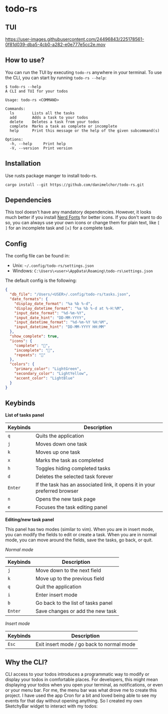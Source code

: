 # todo-rs

## TUI

https://user-images.githubusercontent.com/24496843/225178561-0f81d039-dba5-4cb0-a282-e0e777e5cc2e.mov


## How to use?

You can run the TUI by executing `todo-rs` anywhere in your terminal. To use the CLI, you can start by running `todo-rs --help`:

```
$ todo-rs --help
A CLI and TUI for your todos

Usage: todo-rs <COMMAND>

Commands:
  ls        Lists all the tasks
  add       Adds a task to your todos
  delete    Deletes a task from your todos
  complete  Marks a task as complete or incomplete
  help      Print this message or the help of the given subcommand(s)

Options:
  -h, --help     Print help
  -V, --version  Print version
```

## Installation

Use rusts package manger to install todo-rs.

```
cargo install --git https://github.com/danimelchor/todo-rs.git
```

## Dependencies

This tool doesn't have any mandatory dependencies. However, it looks much better if you install [Nerd Fonts](https://www.nerdfonts.com/) for better icons. If you don't want to do so, you can always use your own icons or change them for plain text, like `[ ]` for an incomplete task and `[x]` for a complete task.

## Config

The config file can be found in:
- Unix: `~/.config/todo-rs/settings.json`
- Windows: `C:\Users\<user>\AppData\Roaming\todo-rs\settings.json`

The default config is the following:

```json
{
  "db_file": "/Users/<USER>/.config/todo-rs/tasks.json",
  "date_formats": {
    "display_date_format": "%a %b %-d",
    "display_datetime_format": "%a %b %-d at %-H:%M",
    "input_date_format": "%d-%m-%Y",
    "input_date_hint": "DD-MM-YYYY",
    "input_datetime_format": "%d-%m-%Y %H:%M",
    "input_datetime_hint": "DD-MM-YYYY HH:MM"
  },
  "show_complete": true,
  "icons": {
    "complete": "󰄴",
    "incomplete": "󰝦",
    "repeats": ""
  },
  "colors": {
    "primary_color": "LightGreen",
    "secondary_color": "LightYellow",
    "accent_color": "LightBlue"
  }
}
```

## Keybinds

**List of tasks panel**

| Keybinds | Description |
| -------- | ---------- | 
| `q` | Quits the application | 
| `j` | Moves down one task |
| `k` | Moves up one task |
| `x` | Marks the task as completed | 
| `h` | Toggles hiding completed tasks |
| `d` | Deletes the selected task forever|
| `Enter` | If the task has an associated link, it opens it in your preferred browser |
| `n` | Opens the new task page |
| `e` | Focuses the task editing panel |

**Editing/new task panel**

This panel has two modes (similar to vim). When you are in insert mode, you can modify the fields to edit or create a task. When you are in normal mode, you can move around the fields, save the tasks, go back, or quit.

*Normal mode*

| Keybinds | Description |
| -------- | ---------- |
| `j` | Move down to the next field |
| `k` | Move up to the previous field |
| `q` | Quit the application |
| `i` | Enter insert mode |
| `b` | Go back to the list of tasks panel |
| `Enter` | Save changes or add the new task |

*Insert mode*

| Keybinds | Description |
| -------- | ---------- |
| `Esc` | Exit insert mode / go back to normal mode |

## Why the CLI?

CLI access to your todos introduces a programmatic way to modify or display your todos in comfortable places. For developers, this might mean displaying your todos when you open your terminal, as notifications, or even or your menu bar. For me, the menu bar was what drove me to create this project. I have used the app Cron for a bit and loved being able to see my events for that day without opening anything. So I created my own SketchyBar widget to interact with my todos:
